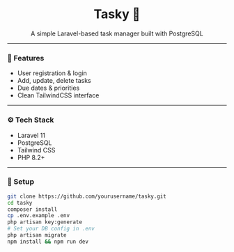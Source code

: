 <h1 align="center">Tasky 📝</h1>

<p align="center">A simple Laravel-based task manager built with PostgreSQL</p>

---

### 🚀 Features
- User registration & login
- Add, update, delete tasks
- Due dates & priorities
- Clean TailwindCSS interface

---

### ⚙️ Tech Stack
- Laravel 11
- PostgreSQL
- Tailwind CSS
- PHP 8.2+

---

### 🧪 Setup
```bash
git clone https://github.com/yourusername/tasky.git
cd tasky
composer install
cp .env.example .env
php artisan key:generate
# Set your DB config in .env
php artisan migrate
npm install && npm run dev
